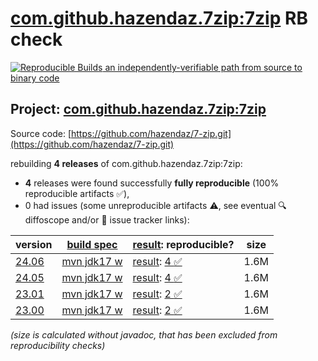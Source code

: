 [com.github.hazendaz.7zip:7zip](https://central.sonatype.com/artifact/com.github.hazendaz.7zip/7zip/versions) RB check
=======

[![Reproducible Builds](https://reproducible-builds.org/images/logos/rb.svg) an independently-verifiable path from source to binary code](https://reproducible-builds.org/)

## Project: [com.github.hazendaz.7zip:7zip](https://central.sonatype.com/artifact/com.github.hazendaz.7zip/7zip/versions)

Source code: [https://github.com/hazendaz/7-zip.git](https://github.com/hazendaz/7-zip.git)

rebuilding **4 releases** of com.github.hazendaz.7zip:7zip:
- **4** releases were found successfully **fully reproducible** (100% reproducible artifacts :white_check_mark:),
- 0 had issues (some unreproducible artifacts :warning:, see eventual :mag: diffoscope and/or :memo: issue tracker links):

| version | [build spec](/BUILDSPEC.md) | [result](https://reproducible-builds.org/docs/jvm/): reproducible? | size |
| -- | --------- | ------ | -- |
| [24.06](https://central.sonatype.com/artifact/com.github.hazendaz.7zip/7zip/24.06/pom) | [mvn jdk17 w](7zip-24.06.buildspec) | [result](7zip-24.06.buildinfo): [4 :white_check_mark: ](7zip-24.06.buildcompare) | 1.6M |
| [24.05](https://central.sonatype.com/artifact/com.github.hazendaz.7zip/7zip/24.05/pom) | [mvn jdk17 w](7zip-24.05.buildspec) | [result](7zip-24.05.buildinfo): [4 :white_check_mark: ](7zip-24.05.buildcompare) | 1.6M |
| [23.01](https://central.sonatype.com/artifact/com.github.hazendaz.7zip/7zip/23.01/pom) | [mvn jdk17 w](7zip-23.01.buildspec) | [result](7zip-23.01.buildinfo): [2 :white_check_mark: ](7zip-23.01.buildcompare) | 1.6M |
| [23.00](https://central.sonatype.com/artifact/com.github.hazendaz.7zip/7zip/23.00/pom) | [mvn jdk17 w](7zip-23.00.buildspec) | [result](7zip-23.00.buildinfo): [2 :white_check_mark: ](7zip-23.00.buildcompare) | 1.6M |

<i>(size is calculated without javadoc, that has been excluded from reproducibility checks)</i>
